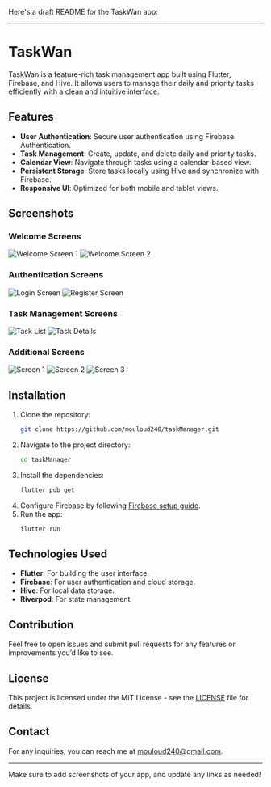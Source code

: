 Here's a draft README for the TaskWan app:

---

# TaskWan

TaskWan is a feature-rich task management app built using Flutter, Firebase, and Hive. It allows users to manage their daily and priority tasks efficiently with a clean and intuitive interface.

## Features

- **User Authentication**: Secure user authentication using Firebase Authentication.
- **Task Management**: Create, update, and delete daily and priority tasks.
- **Calendar View**: Navigate through tasks using a calendar-based view.
- **Persistent Storage**: Store tasks locally using Hive and synchronize with Firebase.
- **Responsive UI**: Optimized for both mobile and tablet views.

## Screenshots
### Welcome Screens
![Welcome Screen 1](screenshots/screenshot_1723142901.png)
![Welcome Screen 2](screenshots/screenshot_1723142908.png)

### Authentication Screens
![Login Screen](screenshots/screenshot_1723142910.png)
![Register Screen](screenshots/screenshot_1723142914.png)

### Task Management Screens
![Task List](screenshots/screenshot_1723142968.png)
![Task Details](screenshots/screenshot_1723143079.png)

### Additional Screens
![Screen 1](screenshots/screenshot_1723142973.png)
![Screen 2](screenshots/screenshot_1723142976.png)
![Screen 3](screenshots/screenshot_1723142983.png)



## Installation

1. Clone the repository:
   ```bash
   git clone https://github.com/mouloud240/taskManager.git
   ```
2. Navigate to the project directory:
   ```bash
   cd taskManager
   ```
3. Install the dependencies:
   ```bash
   flutter pub get
   ```
4. Configure Firebase by following [Firebase setup guide](https://firebase.google.com/docs/flutter/setup).
5. Run the app:
   ```bash
   flutter run
   ```

## Technologies Used

- **Flutter**: For building the user interface.
- **Firebase**: For user authentication and cloud storage.
- **Hive**: For local data storage.
- **Riverpod**: For state management.

## Contribution

Feel free to open issues and submit pull requests for any features or improvements you’d like to see.

## License

This project is licensed under the MIT License - see the [LICENSE](LICENSE) file for details.

## Contact

For any inquiries, you can reach me at mouloud240@gmail.com.

---

Make sure to add screenshots of your app, and update any links as needed!
